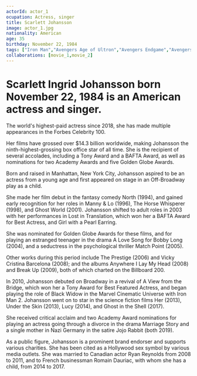 ```yaml
---
actorId: actor_1
ocupation: Actress, singer
title: Scarlett Johansson
image: actor_1.jpg
nationality: American
age: 35
birthday: November 22, 1984
tags: ["Iron Man","Avengers Age of Ultron","Avengers Endgame","Avengers Infinity War"]
collaborations: [movie_1,movie_2]
---
```


# Scarlett Ingrid Johansson born November 22, 1984 is an American actress and singer.
The world's highest-paid actress since 2018, she has made multiple appearances in the Forbes Celebrity 100.

Her films have grossed over $14.3 billion worldwide, making Johansson the ninth-highest-grossing box office star of all time. She is the recipient of several accolades, including a Tony Award and a BAFTA Award, as well as nominations for two Academy Awards and five Golden Globe Awards.

Born and raised in Manhattan, New York City, Johansson aspired to be an actress from a young age and first appeared on stage in an Off-Broadway play as a child.

She made her film debut in the fantasy comedy North (1994), and gained early recognition for her roles in Manny & Lo (1996), The Horse Whisperer (1998), and Ghost World (2001). Johansson shifted to adult roles in 2003 with her performances in Lost in Translation, which won her a BAFTA Award for Best Actress, and Girl with a Pearl Earring.

She was nominated for Golden Globe Awards for these films, and for playing an estranged teenager in the drama A Love Song for Bobby Long (2004), and a seductress in the psychological thriller Match Point (2005).

Other works during this period include The Prestige (2006) and Vicky Cristina Barcelona (2008); and the albums Anywhere I Lay My Head (2008) and Break Up (2009), both of which charted on the Billboard 200.

In 2010, Johansson debuted on Broadway in a revival of A View from the Bridge, which won her a Tony Award for Best Featured Actress, and began playing the role of Black Widow in the Marvel Cinematic Universe with Iron Man 2. Johansson went on to star in the science fiction films Her (2013), Under the Skin (2013), Lucy (2014), and Ghost in the Shell (2017).

She received critical acclaim and two Academy Award nominations for playing an actress going through a divorce in the drama Marriage Story and a single mother in Nazi Germany in the satire Jojo Rabbit (both 2019).

As a public figure, Johansson is a prominent brand endorser and supports various charities. She has been cited as a Hollywood sex symbol by various media outlets. She was married to Canadian actor Ryan Reynolds from 2008 to 2011, and to French businessman Romain Dauriac, with whom she has a child, from 2014 to 2017.
